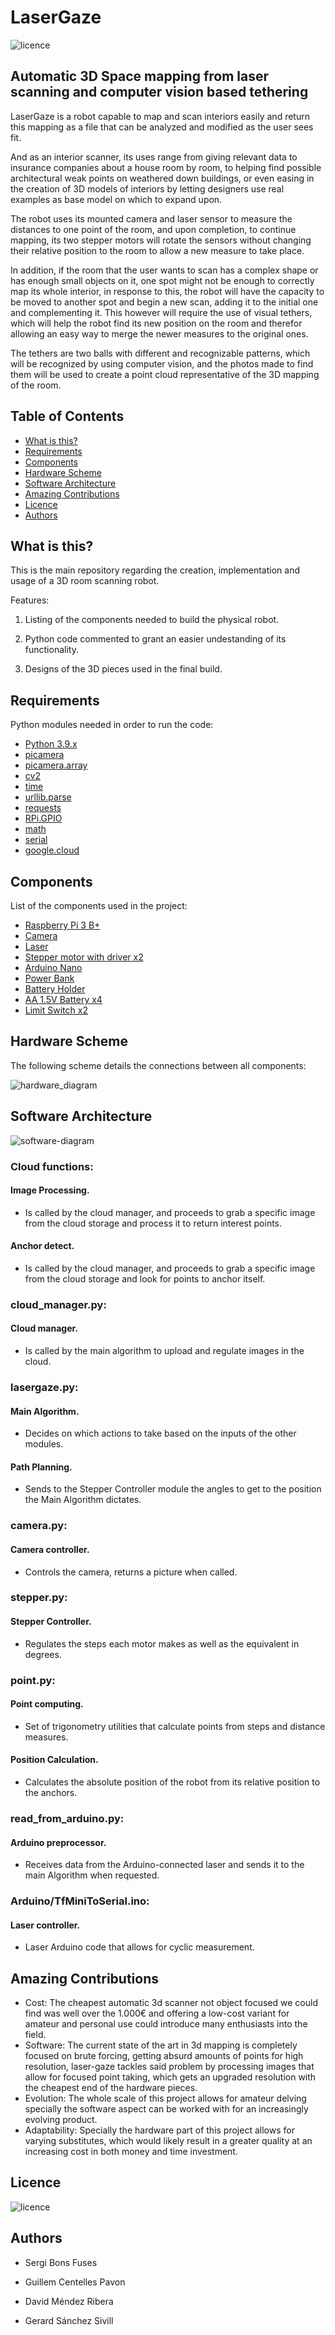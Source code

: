 # LaserGaze

<img src="images/Laser-Gaze.jpg" alt="licence">

## Automatic 3D Space mapping from laser scanning and computer vision based tethering
LaserGaze is a robot capable to map and scan interiors easily and return this mapping as a file that can be analyzed and modified as the user sees fit.

And as an interior scanner, its uses range from giving relevant data to insurance companies about a house room by room, to helping find possible architectural weak points on weathered down buildings, or even easing in the creation of 3D models of interiors by letting designers use real examples as base model on which to expand upon.

The robot uses its mounted camera and laser sensor to measure the distances to one point of the room, and upon completion, to continue mapping, its two stepper motors will rotate the sensors without changing their relative position to the room to allow a new measure to take place.

In addition, if the room that the user wants to scan has a complex shape or has enough small objects on it, one spot might not be enough to correctly map its whole interior, in response to this, the robot will have the capacity to be moved to another spot and begin a new scan, adding it to the initial one and complementing it. This however will require the use of visual tethers, which will help the robot find its new position on the room and therefor allowing an easy way to merge the newer measures to the original ones.

The tethers are two balls with different and recognizable patterns, which will be recognized by using computer vision, and the photos made to find them will be used to create a point cloud representative of the 3D mapping of the room.

## Table of Contents
   * [What is this?](#what-is-this)
   * [Requirements](#requirements)
   * [Components](#components)
   * [Hardware Scheme](#hardware-scheme)
   * [Software Architecture](#software-architecture)
   * [Amazing Contributions](#amazing-contributions)
   * [Licence](#licence)
   * [Authors](#authors)


## What is this?

This is the main repository regarding the creation, implementation and usage of a 3D room scanning robot.


Features:

1. Listing of the components needed to build the physical robot.

2. Python code commented to grant an easier undestanding of its functionality.

3. Designs of the 3D pieces used in the final build.


## Requirements

Python modules needed in order to run the code:

- [Python 3.9.x](https://www.python.org/)
- [picamera](https://picamera.readthedocs.io/en/release-1.13)
- [picamera.array](https://picamera.readthedocs.io/en/release-1.13/api_array.html)
- [cv2](https://docs.opencv.org/4.x/d6/d00/tutorial_py_root.html)
- [time](https://docs.python.org/3/library/time.html)
- [urllib.parse](https://docs.python.org/3/library/urllib.parse.html)
- [requests](https://www.w3schools.com/python/module_requests.asp)
- [RPi.GPIO](https://pythonhosted.org/RPIO/)
- [math](https://docs.python.org/3/library/math.html)
- [serial](https://pyserial.readthedocs.io/en/latest/pyserial.html)
- [google.cloud](https://cloud.google.com/python/docs/reference)


## Components

List of the components used in the project:

- [Raspberry Pi 3 B+](https://diotronic.com/placas-rasberry-pi-y-kits/16824-raspberry-pi-3-b)
- [Camera](https://diotronic.com/camaras-para-raspberry/15615-camara-5mp-ov5647-rpi)
- [Laser](https://es.farnell.com/dfrobot/sen0259/sensor-telemetr-a-l-ser-lidar/dp/3769959?gclid=CjwKCAiAgvKQBhBbEiwAaPQw3Ibionnl9WSb1O353YiEfcBXAHsigqAMlhVlRdxYx2NFA3Odc8eCcRoCOTUQAvD_BwE&mckv=sl5ZVvWEa_dc%7Cpcrid%7C491017246493%7Cplid%7C%7Ckword%7C%7Cmatch%7C%7Cslid%7C%7Cproduct%7C3769959%7Cpgrid%7C116132254277%7Cptaid%7Cpla-299786031742&CMP=KNC-GES-GEN-SHOPPING-SMEC-Whoops-Medium-Desktop-Title-Changes-10-Aug-21&gross_price=true)
- [Stepper motor with driver x2](https://diotronic.com/motores-paso-a-paso/15218-motor-paso-a-paso-con-driver)
- [Arduino Nano](https://es.farnell.com/arduino/a000005/arduino-nano-placa-de-evaluaci/dp/1848691)
- [Power Bank](https://diotronic.com/powerbanks/17660-power-bank-5000-mah-1x-usb-a)
- [Battery Holder](https://diotronic.com/portapilas/7012-portapilas-4-pilas-r6-aa-clip)
- [AA 1.5V Battery x4](https://www.amazon.es/Alcalinas-Bater%C3%ADas-Linternas-Distancia-Juguetes-20/dp/B09D3MZ487/ref=sr_1_1_sspa?keywords=rechargeable%2Baa%2Bbatteries&qid=1653566690&sr=8-1-spons&spLa=ZW5jcnlwdGVkUXVhbGlmaWVyPUEyNjhaTFJGVFFTNDZXJmVuY3J5cHRlZElkPUEwOTIyNzk2MUhSR0FURjhRMTQ3TCZlbmNyeXB0ZWRBZElkPUEwNDU4MzkxM0k3WlE0NlRVM1NXNyZ3aWRnZXROYW1lPXNwX2F0ZiZhY3Rpb249Y2xpY2tSZWRpcmVjdCZkb05vdExvZ0NsaWNrPXRydWU&th=1)
- [Limit Switch x2](https://diotronic.com/microrruptores-final-de-carrera/12328-microrruptor-c-palanca-gancho)


## Hardware Scheme

The following scheme details the connections between all components:

<img src="images/hardware_diagram.jpg" alt="hardware_diagram">

## Software Architecture

<img src="images/software-diagram.jpg" alt="software-diagram">

### Cloud functions:
#### Image Processing.
- Is called by the cloud manager, and proceeds to grab a specific image from the cloud storage and process it to return interest points.
#### Anchor detect.
- Is called by the cloud manager, and proceeds to grab a specific image from the cloud storage and look for points to anchor itself.
### cloud_manager.py:
#### Cloud manager.
- Is called by the main algorithm to upload and regulate images in the cloud.
### lasergaze.py:
#### Main Algorithm.
- Decides on which actions to take based on the inputs of the other modules.
#### Path Planning.
- Sends to the Stepper Controller module the angles to get to the position the Main Algorithm dictates.
### camera.py:
#### Camera controller.
- Controls the camera, returns a picture when called.
### stepper.py:
#### Stepper Controller.
- Regulates the steps each motor makes as well as the equivalent in degrees.
### point.py:
#### Point computing.
- Set of trigonometry utilities that calculate points from steps and distance measures.
#### Position Calculation.
- Calculates the absolute position of the robot from its relative position to the anchors.
### read_from_arduino.py:
#### Arduino preprocessor.
- Receives data from the Arduino-connected laser and sends it to the main Algorithm when requested.
### Arduino/TfMiniToSerial.ino:
#### Laser controller.
- Laser Arduino code that allows for cyclic measurement.


## Amazing Contributions
- Cost: The cheapest automatic 3d scanner not object focused we could find was well over the 1.000€ and offering a low-cost variant for amateur and personal use could introduce many enthusiasts into the field.
- Software: The current state of the art in 3d mapping is completely focused on brute forcing, getting absurd amounts of points for high resolution, laser-gaze tackles said problem by processing images that allow for focused point taking, which gets an upgraded resolution with the cheapest end of the hardware pieces.
- Evolution: The whole scale of this project allows for amateur delving specially the software aspect can be worked with for an increasingly evolving product.
- Adaptability: Specially the hardware part of this project allows for varying substitutes, which would likely result in a greater quality at an increasing cost in both money and time investment.

## Licence
<img src="images/licence.png" alt="licence">

## Authors

- Sergi Bons Fuses 

- Guillem Centelles Pavon

- David Méndez Ribera

- Gerard Sánchez Sivill
